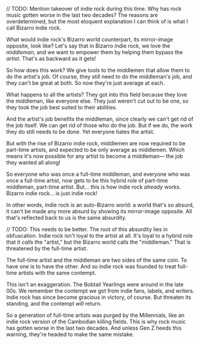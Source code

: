 // TODO: Mention takeover of indie rock during this time.
Why has rock music gotten worse in the last two decades? The reasons are overdetermined, but the most eloquent explanation I can think of is what I call Bizarro indie rock.

What would indie rock's Bizarro world counterpart, its mirror-image opposite, look like? Let's say that in Bizarro indie rock, we love the *middleman*, and we want to empower them by helping them bypass the *artist*. That's as backward as it gets!

So how does this work? We give tools to the middlemen that allow them to do the artist's job. Of course, they still need to do the middleman's job, and they can't be great at both. So now they're just average at each.

What happens to all the artists? They got into this field because they love the middleman, like everyone else. They just weren't cut out to be one, so they took the job best suited to their abilities. 

And the artist's job benefits the middleman, since clearly we can't get rid of the job itself. We can get rid of those who do the job. But if we do, the work they do still needs to be done. Yet everyone hates the artist.

But with the rise of Bizarro indie rock, middlemen are now required to be part-time artists, and expected to be only average as middlemen. Which means it's now possible for any artist to become a middleman— the job they wanted all along!

So everyone who was once a full-time middleman, and everyone who was once a full-time artist, now gets to be this hybrid role of part-time middleman, part-time artist. But… this is how indie rock *already* works. Bizarro indie rock… is just indie rock!

In other words, indie rock is an auto-Bizarro world: a world that's so absurd, it can't be made any more absurd by showing its mirror-image opposite. All that's reflected back to us is the same absurdity.

// TODO: This needs to be better.
The root of this absurdity lies in obfuscation. Indie rock isn't loyal to the artist at all. It's loyal to a hybrid role that it *calls* the "artist," but the Bizarro world calls the "middleman." That is threatened by the full-time artist.

The full-time artist and the middleman are two sides of the same coin. To have one is to have the other. And so indie rock was founded to treat full-time artists with the same contempt.

This isn't an exaggeration. The Bobtail Yearlings were around in the late 00s. We remember the contempt we got from indie fans, labels, and writers. Indie rock has since become gracious in victory, of course. But threaten its standing, and the contempt *will* return.

So a generation of full-time artists was purged by the Millennials, like an indie rock version of the Cambodian killing fields. This is why rock music has gotten worse in the last two decades. And unless Gen Z heeds this warning, they're headed to make the same mistake.